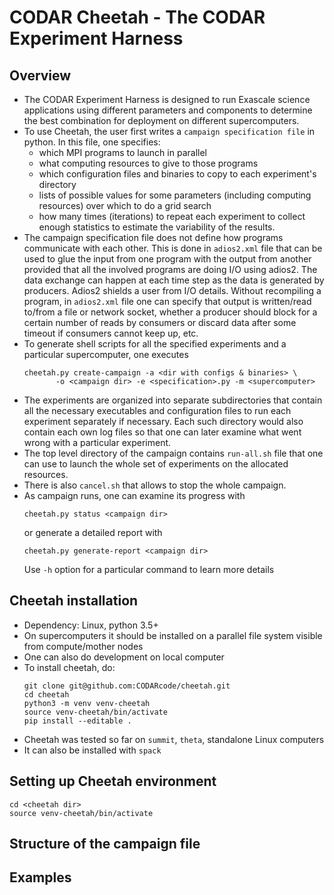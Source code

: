 # CODAR Cheetah - The CODAR Experiment Harness

## Overview

* The CODAR Experiment Harness is designed to run Exascale science applications
  using different parameters and components to determine the best combination
  for deployment on different supercomputers.
* To use Cheetah, the user first writes a `campaign specification file` in python.
  In this file, one specifies:
     * which MPI programs to launch in parallel
     * what computing resources to give to those programs
     * which configuration files and binaries to copy to each experiment's directory
     * lists of possible values for some parameters (including computing resources) over which to do a grid search
     * how many times (iterations) to repeat each experiment to collect enough statistics
       to estimate the variability of the results.
* The campaign specification file does not define how programs communicate with each other.
  This is done in `adios2.xml` file that can be used to glue the input from one program
  with the output from another provided that all the involved programs are doing I/O using adios2.
  The data exchange can happen at each time step as the data is generated by producers.
  Adios2 shields a user from I/O details. Without recompiling a program, in `adios2.xml` file one
  can specify that output is written/read to/from a file or network socket, whether a producer should block
  for a certain number of reads by consumers or discard data after some timeout if consumers cannot keep up, etc.
* To generate shell scripts for all the specified experiments and a particular supercomputer,
  one executes  
  ```
  cheetah.py create-campaign -a <dir with configs & binaries> \
  	     -o <campaign dir> -e <specification>.py -m <supercomputer>
  ```  
* The experiments are organized into separate subdirectories that contain
  all the necessary executables and configuration files to run each experiment separately if necessary.
  Each such directory would also contain each own log files so that one can later examine what went
  wrong with a particular experiment.
* The top level directory of the campaign contains `run-all.sh` file that one can use to launch
  the whole set of experiments on the allocated resources.
* There is also `cancel.sh` that allows to stop the whole campaign.
* As campaign runs, one can examine its progress with
  ```
  cheetah.py status <campaign dir>
  ```
  or generate a detailed report with
  ```
  cheetah.py generate-report <campaign dir>
  ```
  Use `-h` option for a particular command to learn more details

## Cheetah installation
   * Dependency: Linux, python 3.5+
   * On supercomputers it should be installed on a parallel file system visible from compute/mother nodes
   * One can also do development on local computer
   * To install cheetah, do:
     ```
     git clone git@github.com:CODARcode/cheetah.git
     cd cheetah          
     python3 -m venv venv-cheetah
     source venv-cheetah/bin/activate
     pip install --editable .
     ```
   * Cheetah was tested so far on `summit`, `theta`, standalone Linux computers
   * It can also be installed with `spack`
## Setting up Cheetah environment
   ```
   cd <cheetah dir>
   source venv-cheetah/bin/activate
   ```
## Structure of the campaign file
   
## Examples
